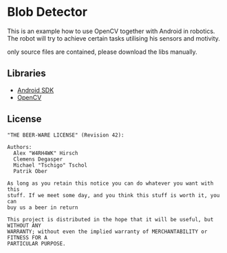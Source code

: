# Blob Detector
This is an example how to use OpenCV together with Android in robotics. The
robot will try to achieve certain tasks utilising his sensors and motivity.

only source files are contained, please download the libs manually.

## Libraries
- [Android SDK](http://developer.android.com/sdk/index.html)
- [OpenCV](http://opencv.org/platforms/android.html)

## License
    "THE BEER-WARE LICENSE" (Revision 42):

    Authors:
      Alex "W4RH4WK" Hirsch
      Clemens Degasper
      Michael "Tschigo" Tschol
      Patrik Ober

    As long as you retain this notice you can do whatever you want with this
    stuff. If we meet some day, and you think this stuff is worth it, you can
    buy us a beer in return

    This project is distributed in the hope that it will be useful, but WITHOUT ANY
    WARRANTY; without even the implied warranty of MERCHANTABILITY or FITNESS FOR A
    PARTICULAR PURPOSE.
